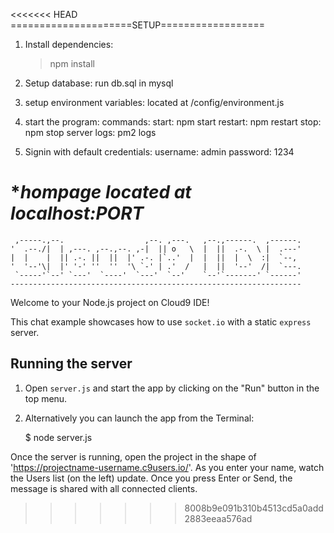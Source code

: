 <<<<<<< HEAD
=====================SETUP==================

1) Install dependencies:
    > npm install

2) Setup database:
    run db.sql in mysql

3) setup environment variables:
    located at /config/environment.js

4) start the program:
    commands:
        start: npm start
        restart: npm restart
        stop: npm stop
        server logs: pm2 logs

5) Signin with default credentials:
    username: admin
    password: 1234


****hompage located at localhost:PORT***
=======

     ,-----.,--.                  ,--. ,---.   ,--.,------.  ,------.
    '  .--./|  | ,---. ,--.,--. ,-|  || o   \  |  ||  .-.  \ |  .---'
    |  |    |  || .-. ||  ||  |' .-. |`..'  |  |  ||  |  \  :|  `--, 
    '  '--'\|  |' '-' ''  ''  '\ `-' | .'  /   |  ||  '--'  /|  `---.
     `-----'`--' `---'  `----'  `---'  `--'    `--'`-------' `------'
    ----------------------------------------------------------------- 


Welcome to your Node.js project on Cloud9 IDE!

This chat example showcases how to use `socket.io` with a static `express` server.

## Running the server

1) Open `server.js` and start the app by clicking on the "Run" button in the top menu.

2) Alternatively you can launch the app from the Terminal:

    $ node server.js

Once the server is running, open the project in the shape of 'https://projectname-username.c9users.io/'. As you enter your name, watch the Users list (on the left) update. Once you press Enter or Send, the message is shared with all connected clients.
>>>>>>> 8008b9e091b310b4513cd5a0add2883eeaa576ad
